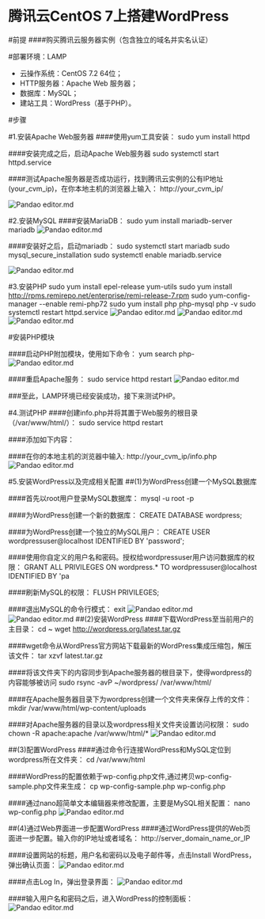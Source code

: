 # 腾讯云CentOS 7上搭建WordPress#前提####购买腾讯云服务器实例（包含独立的域名并实名认证）#部署环境：LAMP- 云操作系统：CentOS 7.2 64位；- HTTP服务器：Apache Web 服务器；- 数据库：MySQL；- 建站工具：WordPress（基于PHP）。#步骤#1.安装Apache Web服务器####使用yum工具安装：	sudo yum install httpd####安装完成之后，启动Apache Web服务器	sudo systemctl start httpd.service####测试Apache服务器是否成功运行，找到腾讯云实例的公有IP地址(your_cvm_ip)，在你本地主机的浏览器上输入：	http://your_cvm_ip/![Pandao editor.md](test2/1.png)#2.安装MySQL####安装MariaDB：	sudo yum install mariadb-server mariadb![Pandao editor.md](test2/2.png)####安装好之后，启动mariadb：	sudo systemctl start mariadb	sudo mysql_secure_installation	sudo systemctl enable mariadb.service![Pandao editor.md](test2/3.png)#3.安装PHP        sudo yum install epel-release yum-utils        sudo yum install http://rpms.remirepo.net/enterprise/remi-release-7.rpm		sudo yum-config-manager --enable remi-php72		sudo yum install php php-mysql		php -v		sudo systemctl restart httpd.service![Pandao editor.md](test2/4-1.png)![Pandao editor.md](test2/4-2.png)
![Pandao editor.md](test2/4-3.png)#安装PHP模块####启动PHP附加模块，使用如下命令：	yum search php-![Pandao editor.md](test2/5.png)####重启Apache服务：	sudo service httpd restart![Pandao editor.md](test2/6.png)###至此，LAMP环境已经安装成功，接下来测试PHP。#4.测试PHP####创建info.php并将其置于Web服务的根目录（/var/www/html/）：	sudo service httpd restart####添加如下内容：	<?php phpinfo(); ?>####在你的本地主机的浏览器中输入:	http://your_cvm_ip/info.php![Pandao editor.md](test2/7.png)#5.安装WordPress以及完成相关配置##(1)为WordPress创建一个MySQL数据库####首先以root用户登录MySQL数据库：	mysql -u root -p####为WordPress创建一个新的数据库：	CREATE DATABASE wordpress;####为WordPress创建一个独立的MySQL用户：	CREATE USER wordpressuser@localhost IDENTIFIED BY 'password';####使用你自定义的用户名和密码。授权给wordpressuser用户访问数据库的权限：	GRANT ALL PRIVILEGES ON wordpress.* TO wordpressuser@localhost IDENTIFIED BY 'pa####刷新MySQL的权限：	FLUSH PRIVILEGES;####退出MySQL的命令行模式：	exit![Pandao editor.md](test2/8-1.png)![Pandao editor.md](test2/8-2.png)##(2)安装WordPress####下载WordPress至当前用户的主目录：	cd ~	wget http://wordpress.org/latest.tar.gz####wget命令从WordPress官方网站下载最新的WordPress集成压缩包，解压该文件：	tar xzvf latest.tar.gz####将该文件夹下的内容同步到Apache服务器的根目录下，使得wordpress的内容能够被访问	sudo rsync -avP ~/wordpress/ /var/www/html/####在Apache服务器目录下为wordpress创建一个文件夹来保存上传的文件：	mkdir /var/www/html/wp-content/uploads####对Apache服务器的目录以及wordpress相关文件夹设置访问权限：	sudo chown -R apache:apache /var/www/html/*![Pandao editor.md](test2/9.png)##(3)配置WordPress####通过命令行连接WordPress和MySQL定位到wordpress所在文件夹：	cd /var/www/html####WordPress的配置依赖于wp-config.php文件,通过拷贝wp-config-sample.php文件来生成：	cp wp-config-sample.php wp-config.php####通过nano超简单文本编辑器来修改配置，主要是MySQL相关配置：	nano wp-config.php![Pandao editor.md](test2/10.png)##(4)通过Web界面进一步配置WordPress####通过WordPress提供的Web页面进一步配置。输入你的IP地址或者域名：	http://server_domain_name_or_IP####设置网站的标题，用户名和密码以及电子邮件等，点击Install WordPress，弹出确认页面：![Pandao editor.md](test2/11.png)####点击Log In，弹出登录界面：![Pandao editor.md](test2/12.png)####输入用户名和密码之后，进入WordPress的控制面板：![Pandao editor.md](test2/13.png)